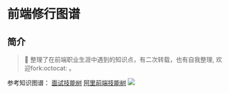 # 前端修行图谱
## 简介
>:milky_way:	整理了在前端职业生涯中遇到的知识点，有二次转载，也有自我整理, 欢迎fork:octocat:	。

参考知识图谱：
[面试技能树](https://github.com/InterviewMap/InterviewMap)
[阿里前端技能树](https://github.com/TeamStuQ/skill-map)
![](https://s1.ax1x.com/2020/03/23/8HExRU.md.png)
